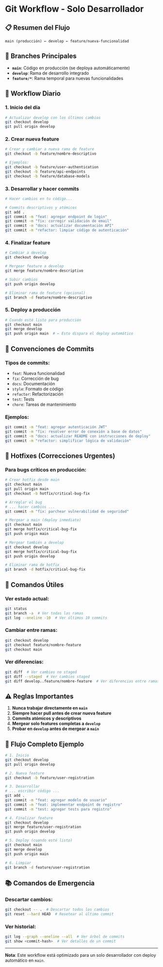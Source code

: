 # Git Workflow - Solo Desarrollador

## 📋 Resumen del Flujo

```
main (producción) ← develop ← feature/nueva-funcionalidad
```

## 🎯 Branches Principales

- **`main`**: Código en producción (se deploya automáticamente)
- **`develop`**: Rama de desarrollo integrado
- **`feature/*`**: Rama temporal para nuevas funcionalidades

## 🚀 Workflow Diario

### 1. Inicio del día

```bash
# Actualizar develop con los últimos cambios
git checkout develop
git pull origin develop
```

### 2. Crear nueva feature

```bash
# Crear y cambiar a nueva rama de feature
git checkout -b feature/nombre-descriptivo

# Ejemplos:
git checkout -b feature/user-authentication
git checkout -b feature/api-endpoints
git checkout -b feature/database-models
```

### 3. Desarrollar y hacer commits

```bash
# Hacer cambios en tu código...

# Commits descriptivos y atómicos
git add .
git commit -m "feat: agregar endpoint de login"
git commit -m "fix: corregir validación de email"
git commit -m "docs: actualizar documentación API"
git commit -m "refactor: limpiar código de autenticación"
```

### 4. Finalizar feature

```bash
# Cambiar a develop
git checkout develop

# Mergear feature a develop
git merge feature/nombre-descriptivo

# Subir cambios
git push origin develop

# Eliminar rama de feature (opcional)
git branch -d feature/nombre-descriptivo
```

### 5. Deploy a producción

```bash
# Cuando esté listo para producción
git checkout main
git merge develop
git push origin main  # ← Esto dispara el deploy automático
```

## 📝 Convenciones de Commits

### Tipos de commits:

- `feat`: Nueva funcionalidad
- `fix`: Corrección de bug
- `docs`: Documentación
- `style`: Formato de código
- `refactor`: Refactorización
- `test`: Tests
- `chore`: Tareas de mantenimiento

### Ejemplos:

```bash
git commit -m "feat: agregar autenticación JWT"
git commit -m "fix: resolver error de conexión a base de datos"
git commit -m "docs: actualizar README con instrucciones de deploy"
git commit -m "refactor: simplificar lógica de validación"
```

## 🚨 Hotfixes (Correcciones Urgentes)

### Para bugs críticos en producción:

```bash
# Crear hotfix desde main
git checkout main
git pull origin main
git checkout -b hotfix/critical-bug-fix

# Arreglar el bug
# ... hacer cambios ...
git commit -m "fix: parchear vulnerabilidad de seguridad"

# Mergear a main (deploy inmediato)
git checkout main
git merge hotfix/critical-bug-fix
git push origin main

# Mergear también a develop
git checkout develop
git merge hotfix/critical-bug-fix
git push origin develop

# Eliminar rama de hotfix
git branch -d hotfix/critical-bug-fix
```

## 🔄 Comandos Útiles

### Ver estado actual:

```bash
git status
git branch -a  # Ver todas las ramas
git log --oneline -10  # Ver últimos 10 commits
```

### Cambiar entre ramas:

```bash
git checkout develop
git checkout feature/nombre-feature
git checkout main
```

### Ver diferencias:

```bash
git diff  # Ver cambios no staged
git diff --staged  # Ver cambios staged
git diff develop..feature/nombre-feature  # Ver diferencias entre ramas
```

## ⚠️ Reglas Importantes

1. **Nunca trabajar directamente en `main`**
2. **Siempre hacer pull antes de crear nueva feature**
3. **Commits atómicos y descriptivos**
4. **Mergear solo features completas a `develop`**
5. **Probar en `develop` antes de mergear a `main`**

## 🎯 Flujo Completo Ejemplo

```bash
# 1. Inicio
git checkout develop
git pull origin develop

# 2. Nueva feature
git checkout -b feature/user-registration

# 3. Desarrollar
# ... escribir código ...
git add .
git commit -m "feat: agregar modelo de usuario"
git commit -m "feat: implementar endpoint de registro"
git commit -m "test: agregar tests para registro"

# 4. Finalizar feature
git checkout develop
git merge feature/user-registration
git push origin develop

# 5. Deploy (cuando esté listo)
git checkout main
git merge develop
git push origin main

# 6. Limpiar
git branch -d feature/user-registration
```

## 📚 Comandos de Emergencia

### Descartar cambios:

```bash
git checkout -- .  # Descartar todos los cambios
git reset --hard HEAD  # Resetear al último commit
```

### Ver historial:

```bash
git log --graph --oneline --all  # Ver árbol de commits
git show <commit-hash>  # Ver detalles de un commit
```

---

**Nota**: Este workflow está optimizado para un solo desarrollador con deploy automático en `main`.
